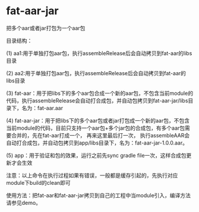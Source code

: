 # fat-aar-jar
把多个aar或者jar打包为一个aar包

目录结构：



(1) aa1:用于单独打包aar包，执行assembleRelease后会自动拷贝到fat-aar的libs目录

(2) aa2:用于单独打包aar包，执行assembleRelease后会自动拷贝到fat-aar的libs目录

(3) fat-aar：用于把libs下的多个aar包合成一个新的aar包，不包含当前module的代码，执行assembleRelease会自动打合成包，并自动包拷贝到fat-aar-jar/libs目录下，名为：fat-aar.aar

(4) fat-aar-jar：用于把libs下的多个aar包或者jar打包成一个新的aar包，不包含当前module的代码，目前只支持一个aar包+多个jar包的合成包，有多个aar包需要合并的，先在fat-aar打成一个， 再来这里最后打一次， 执行assembleAAR会自动打合成包，并自动包拷贝到app/libs目录下，名为：fat-aar-jar-1.0.0.aar。

(5) app：用于验证和包的效果，运行之前先sync gradle file一次，这样合成包更新才会生效



注意：以上命令在执行过程如果有错误，一般都是缓存引起的，先执行对应module下build的clean即可

使用方法：把fat-aar和fat-aar-jar拷贝到自己的工程中当module引入，编译方法请参见demo。





